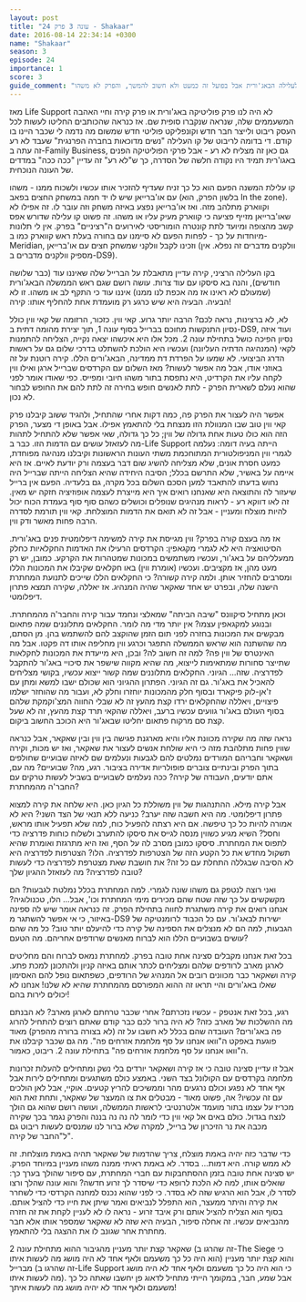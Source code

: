 ```yaml
---
layout: post
title: "עונה 3 פרק 24 - Shakaar"
date: 2016-08-14 22:34:14 +0300
name: "Shakaar"
season: 3
episode: 24
importance: 1
score: 3
guide_comment: "יש קצת חשיבות לעלילה הבאג'ורית אבל בפועל זה כמעט ולא חשוב להמשך, והפרק לא משהו"
---
```

מאז Life Support לא היה לנו פרק פוליטיקה באג'ורית או פרק קירה וחיי האהבה המשעממים שלה, שנראה שנקברו סופית שם. אז כנראה שהכותבים החליטו לעשות לכל העסק ריבוט ולייצר חבר חדש וקונפליקט פוליטי חדש שמשום מה נדמה לי שכבר היינו בו קודם. די בדומה לריבוט של קו העלילה "נשים מדוכאות בחברה הפרנגית" שעבד לא רע זה עתה ב-Family Business, גם כאן זה מצליח לא רע - אבל פרקי הפוליטיקה הפנים באגו'רית תמיד היו נקודה חלשה של הסדרה, כך ש"לא רע" זה עדיין "ככה ככה" במדדים של העונה הנוכחית.

קו עלילת המשנה הפעם הוא כל כך זניח שעדיף להזכיר אותו עכשיו ולשכוח ממנו - משהו עם או'ברייאן שיש לו יד חמה במשחק החצים בפאב (בלשון הפרק, הוא In the zone). וקווארק מתלהב מזה. ואז או'ברייאן נפצע באיזה משחק וזה עובר לו. זה אפילו לא שאו'ברייאן מזייף פציעה כי קווארק מעיק עליו או משהו. זה פשוט קו עלילה שדורש אפס קשב מהצופה ומיועד לתת קונטרה הומוריסטי לאירועים ה"רציניים" בפרק. אין לי תלונות מיוחדות על כך - לפחות הפעם לא סיימנו עם בחורה בעלת ראש קווארק כמו ב-Meridian, וזכינו לקבל וולקני שמשחק חצים עם או'ברייאן (וולקנים מדברים זה נפלא. אין מספיק וולקנים מדברים ב-DS9).

בקו העלילה הרציני, קירה עדיין מתאבלת על הברייל שלה שאיננו עוד (כבר שלושה חודשים), והנה בא סיסקו עם עוד צרות. עושה רושם שגם ראש הממשלה הבאג'ורית (שמעולם לא ראינו אז מה אכפת לנו ממנו) איננו עוד כי התקף לב או משהו. זו לא הבעיה. הבעיה היא שיש כרגע רק מועמדת אחת להחליף אותו: קירה!

לא, לא ברצינות, נראה לכם? הרבה יותר גרוע. קאי ווין. כזכור, הרזומה של קאי ווין כולל נסיון התנקשות מחוכם בברייל בסוף עונה 1, תוך יצירת מהומה דתית ב-DS9, ועוד איזה נסיון הפיכה כושל בתחילת עונה 2. מכל אלו היא איכשהו יצאה נקייה, הצליחה להתמנות לקאי (המנהיגה הדתיה העליונה) ועכשיו היא הולכת להשתלט בדרכי שלום גם על ראשות הדרג הביצועי. לא שמעו על הפרדת דת ממדינה, הבאג'ורים הללו. קירה רוטנת על זה באוזני אודו, אבל מה אפשר לעשות? מאז השלום עם הקרדסים שברייל ארגן ואילו ווין לקחה עליו את הקרדיט, היא נתפסת בתור משהו חיובי ומפייס. כפי שאודו אומר לפני שהוא נעלם לשארית הפרק - לתת לאנשים חופש בחירה זה לתת להם את החופש לבחור לא נכון.

אפשר היה לעצור את הפרק פה, כמה דקות אחרי שהתחיל, ולהגיד ששוב קיבלנו פרק קאי ווין טוב שבו המנוולת הזו מנצחת בלי להתאמץ אפילו. אבל באופן די מצער, הפרק הזה הוא כולו טעות אחת גדולה של ווין; כל כך גדולה, שאי אפשר שלא להתחיל לתהות מה לעזאזל עושים עם הדמות הזו. כבר ב-Life Support הייתה בעיה דומה: נעלמה לגמרי ווין המניפולטורית המתוחכמת משתי העונות הראשונות וקיבלנו מנהיגה מפוחדת, כמעט חסרת אונים, שלא מצליחה להשיג שום דבר בעצמה ורק יודעת לאיים. אז היא איימה על באשיר, שלא התרשם בכלל; הסיבה היחידה שהיא הצליחה הייתה שברייל היה נחוש בדעתו להתאבד למען הסכם השלום בכל מקרה, גם בלעדיה. הפעם אין ברייל שיעזור לה והתוצאה היא שאנחנו רואים איך היא מייצרת לעצמה אופוזיציה חזקה יש מאין. זה לאו דווקא רע - לראות מנהיגים שנופלים וכושלים כשהם סוף סוף בעמדת הכוח יכול להיות מוצלח ומעניין - אבל זה לא תואם את הדמות המוצלחת. קאי ווין תורמת לסדרה הרבה פחות מאשר ודק ווין.

אז מה בעצם קורה בפרק? ווין מגייסת את קירה למשימה דיפלומטית פנים באג'ורית. הסיטואציה היא לא לגמרי מקגאפין: הקרדסים הרעילו את האדמות החקלאיות כחלק ממעלליהם על באג'ור, ועכשיו משתמשים במכונות שמטהרות את הקרקע. כמובן, יש רק מעט מהן, אז מקציבים. ועכשיו (אומרת ווין) באו חקלאים שקיבלו את המכונות הללו ומסרבים להחזיר אותן. ולמה קירה קשורה? כי החקלאים הללו שייכים לתנועת המחתרת הישנה שלה, ובפרט יש אחד שאקאר שהיה המנהיג. אז יאללה, שקירה תמצא פתרון דיפלומטי.

וכאן מתחיל סיקוונס "שיבה הביתה" שמאלצי ונחמד עבור קירה והחבר'ה מהמחתרת. ובנוגע למקגאפין עצמו? אין יותר מדי מה לומר. החקלאים מתלוננים שמה פתאום מבקשים את המכונות בחזרה לפני תום הזמן שהוקצב להם להשתמש בהן. מן הסתם, מה שהשתנה הוא שראש הממשלה התפגר וכרגע ווין מחליפה אותו דה פקטו. אבל מה האינטרס של ווין פה? למה זה חשוב לה? ובכן, היא מייעדת את המכונות לחקלאות שתייצר סחורות שמתאימות לייצוא, מה שהיא מקווה שישפר את סיכויי באג'ור להתקבל לפדרציה. שזה... הגיוני. החקלאים מתלוננים שמה קשור ייצוא עכשיו, בקושי מצליחים להאכיל את באג'ור. גם זה הגיוני. הפתרון ההגיוני הוא שכולם ישבו למשא ומתן עם ז'אן-לוק פיקארד ובסוף חלק מהמכונות יוחזרו וחלק לא, ועבור מה שהוחזר ישלמו פיצויים, ויאללה שהחקלאים ירדו קצת מהעץ זה לא שבלי החווה המצ'וקמקת שלהם בסוף העולם באג'ור גוועים עכשיו ברעב, ויאללה שהקאי תרד קצת מהעץ, זה לא שעל קצת סם מרקוח פתאום יחליטו שבאג'ור היא הכוכב החשוב ביקום.

נראה שזה מה שקירה מכוונת אליו והיא מארגנת פגישה בין ווין ובין שאקאר, אבל כנראה שווין פחות מתלהבת מזה כי היא שולחת אנשים לעצור את שאקאר, ואז יש מכות, וקירה ושאקאר וחבריהם המורדים נמלטים להם לגבעות ונעלמים שם לאיזה שבועיים שחולפים בתוך הפרק ובינתיים צוברים פופולריות אדירה בציבור. רגע, מה? שבועיים? מה עם, אתם יודעים, העבודה של קירה? ככה נעלמים לשבועיים בשביל לעשות טרקים עם החבר'ה מהמחתרת?

אבל קירה מילא. ההתנהגות של ווין משוללת כל הגיון כאן. היא שלחה את קירה למצוא פתרון דיפלומטי. מה היא חשבה שזה יערב? כניעה ללא תנאי של הצד השני? היא לא אמורה להיות כל כך טיפשה. אם היא רצתה להפעיל כוח, למה שלא תפעיל אותו מראש, וחסל? השיא מגיע כשווין מנסה לגייס את סיסקו להתערב ולשלוח כוחות פדרציה כדי לתפוס את המחתרת. סיסקו כמובן מסרב לה על הסף, ואז היא מתרגזת ואומרת שהיא תשקול מחדש את כל הקטע הזה של הצטרפות לפדרציה. הלו? הצטרפות לפדרציה היא לא הסיבה שבגללה התחלת עם כל זה? את חושבת שאת מצטרפת לפדרציה כדי לעשות טובה לפדרציה? מה לעזאזל ההגיון שלך?

ואני רוצה לנטפק גם משהו שונה לגמרי. למה המחתרת בכלל נמלטת לגבעות? הם מקשקשים על כך שזה שטח שהם מכירים מימי המחתרת וכו', אבל... הלו, טכנולוגיה? אנחנו רואים את קירה משתגרת לחווה בתחילת הפרק. זה כנראה אומר שיש לה ספינה באיזור, כי אי אפשר להשתגר מ-DS9 ישירות לבאג'ור. עם כל הכבוד לרומנטיקה של הגבעות, למה הם לא מנצלים את הספינה של קירה כדי להיעלם יותר טוב? כל מה שהם עושים בשבועיים הללו הוא לברוח מאנשים שרודפים אחריהם. מה הטעם?

בכל זאת אנחנו מקבלים סצינה אחת טובה בפרק. למחתרת נמאס לברוח והם מחליטים לארגן מארב לרודפים שלהם ומצליחים לכתר אותם באיזה קניון ולהתכונן למכת פתע. קירה ושאקאר כבר מכוונים רובים אל המנהיג של הרודפים, כשפתאום נופל להם האסימון שאלו באג'ורים והיי תראו זה ההוא המפורסם מהמחתרת שהיא לא שלנו! אנחנו לא יכולים לירות בהם!

רגע, בכל זאת אנטפק - עכשיו נזכרתם? אחרי שכבר טרחתם לארגן מארב? לא הבנתם מה ההשלכות של מארב כזה? לא היה ברור לכם כבר קודם שאתם רוצים להתחיל להרוג פה באג'ורים? העובדה שהם בכלל לא חשבו על זה (לא בצורה ברורה מהפרק) מאוד פוגעת באפקט ה"וואו אנחנו על סף מלחמת אזרחים פה". מה גם שכבר קיבלנו את ה"וואו אנחנו על סף מלחמת אזרחים פה" בתחילת עונה 2. ריבוט, כאמור.

אבל זו עדיין סצינה טובה כי אז קירה ושאקאר יורדים בלי נשק ומתחילים להעלות זכרונות מלחמה בקרדסים עם הקולונל בצד השני. באמצע כולם משתגעים ומתחילים לירות אבל אף אחד לא נפגע וכולם נרגעים מהר וממשיכים להריץ קטעים. אוקיי, אבל לאן הולכים עם זה עכשיו? אה, פשוט מאוד - מבטלים את צו המעצר של שאקאר, ותחת זאת הוא מכריז על עצמו בתור מועמד אלטרנטיבי לראשות הממשלה, ועושה רושם שהוא גם הולך לנצח בגדול. כולם באים אל קאי ווין כדי לומר לה נה נה בננה והפרק נגמר בכך שקירה מכבה את נר הזיכרון של ברייל, למקרה שלא ברור לנו שמנסים לעשות ריבוט גם ל"החבר של קירה".

כדי שדבר כזה יהיה באמת מוצלח, צריך שהדמות של שאקאר תהיה באמת מוצלחת. זה לא ממש קורה. היא דמות... בסדר. לא באמת ראיתי ממנה משהו מעניין במיוחד הפרק. יש סצינה אחת טובה בזמן ההסתחבקות עם חברי המחתרת, עם סיפור שהולך בערך כך: שואלים אותו, למה לא הלכת לרופא כדי שיסדר לך זרוע חדשה? והוא עונה שהלך ורצו לסדר לו, אבל הוא הרגיש שזה לא בסדר. כי לפני שהוא נכנס למחנה הקרדסי כדי לשחרר את קירה והיתר ממעצר, הוא התפלל לנביאים ואמר שיתן את חייו כדי להציל אותם. בסוף הוא הצליח להציל אותם ורק איבד זרוע - נראה לו לא לעניין לקחת את זה חזרה מהנביאים עכשיו. זה אחלה סיפור, הבעיה היא שזה לא שאקאר שמספר אותו אלא חבר מחתרת אחר שגונב לו את ההצגה בלי להתאמץ.

שאקאר קצת יותר מעניין מהגיבור ההוא מתחילת עונה 2 (זה שהרגו ב-The Siege כי הוא היה כל כך משעמם ולאף אחד לא היה מושג מה לעשות איתו) והוא קצת יותר מעניין מברייל (זה שהרגו ב-Life Support כי הוא היה כל כך משעמם ולאף אחד לא היה מושג מה לעשות איתו). אבל שמע, חבר, במקומך הייתי מתחיל לדאוג פן יחשבו שאתה כל כך משעמם ולאף אחד לא יהיה מושג מה לעשות איתך!